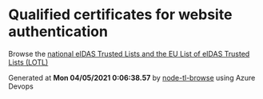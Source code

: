 # Qualified certificates for website authentication 
 Browse the [national eIDAS Trusted Lists and the EU List of eIDAS Trusted Lists (LOTL)](https://webgate.ec.europa.eu/tl-browser/#/) 
 
 
Generated at **Mon 04/05/2021  0:06:38.57** by [node-tl-browse](https://github.com/ymedlop/node-tl-browser) using Azure Devops 
